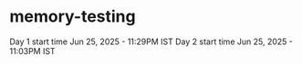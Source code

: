 # memory-testing

Day 1 start time Jun 25, 2025 - 11:29PM IST
Day 2 start time Jun 25, 2025 - 11:03PM IST
